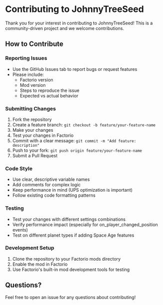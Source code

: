 # Contributing to JohnnyTreeSeed

Thank you for your interest in contributing to JohnnyTreeSeed! This is a community-driven project and we welcome contributions.

## How to Contribute

### Reporting Issues
- Use the GitHub Issues tab to report bugs or request features
- Please include:
  - Factorio version
  - Mod version
  - Steps to reproduce the issue
  - Expected vs actual behavior

### Submitting Changes
1. Fork the repository
2. Create a feature branch: `git checkout -b feature/your-feature-name`
3. Make your changes
4. Test your changes in Factorio
5. Commit with a clear message: `git commit -m "Add feature: description"`
6. Push to your fork: `git push origin feature/your-feature-name`
7. Submit a Pull Request

### Code Style
- Use clear, descriptive variable names
- Add comments for complex logic
- Keep performance in mind (UPS optimization is important)
- Follow existing code formatting patterns

### Testing
- Test your changes with different settings combinations
- Verify performance impact (especially for on_player_changed_position events)
- Test on different planet types if adding Space Age features

### Development Setup
1. Clone the repository to your Factorio mods directory
2. Enable the mod in Factorio
3. Use Factorio's built-in mod development tools for testing

## Questions?
Feel free to open an issue for any questions about contributing!